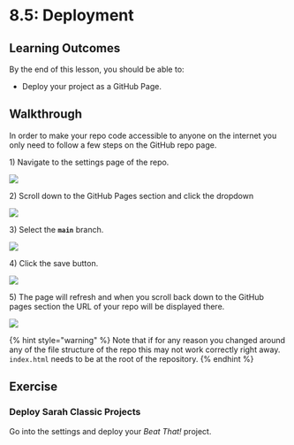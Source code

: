 # 8.5: Deployment

## Learning Outcomes

By the end of this lesson, you should be able to:

* Deploy your project as a GitHub Page.

## Walkthrough

In order to make your repo code accessible to anyone on the internet you only need to follow a few steps on the GitHub repo page.

1\) Navigate to the settings page of the repo.

![](../.gitbook/assets/screen-shot-2020-09-10-at-6.31.26-pm.png)

2\) Scroll down to the GitHub Pages section and click the dropdown

![](../.gitbook/assets/screen-shot-2020-09-10-at-6.31.43-pm.png)

3\) Select the **`main`** branch.

![](<../.gitbook/assets/Screenshot 2021-12-11 111132.png>)

4\) Click the save button.

![](../.gitbook/assets/screen-shot-2020-09-10-at-6.31.53-pm.png)

5\) The page will refresh and when you scroll back down to the GitHub pages section the URL of your repo will be displayed there.

![](../.gitbook/assets/screen-shot-2020-09-10-at-6.38.19-pm.png)

{% hint style="warning" %}
Note that if for any reason you changed around any of the file structure of the repo this may not work correctly right away. `index.html` needs to be at the root of the repository.
{% endhint %}

## **Exercise**

### **Deploy Sarah Classic Projects**

Go into the settings and deploy your _Beat That!_ project.
